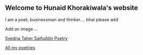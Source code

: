 ## Welcome to Hunaid Khorakiwala's website

I am a poet, businessman and thinker....  bhai please add

Add an image ...





[Syedna Taher Saifuddin Poetry](http://mhk3000.github.io/papa-website/sts)

[All my poetries](http://www.hunaidkhorakiwala.com/poetry.html)


